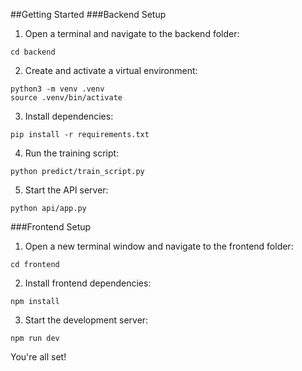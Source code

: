 ##Getting Started
###Backend Setup

1. Open a terminal and navigate to the backend folder:

```
cd backend
```

2. Create and activate a virtual environment:

```
python3 -m venv .venv
source .venv/bin/activate
```

3. Install dependencies:

```
pip install -r requirements.txt
```

4. Run the training script:

```
python predict/train_script.py
```

5. Start the API server:

```
python api/app.py
```

###Frontend Setup

1. Open a new terminal window and navigate to the frontend folder:

```
cd frontend
```

2. Install frontend dependencies:

```
npm install
```

3. Start the development server:

```
npm run dev
```

You're all set!